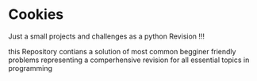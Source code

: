 # Cookies

Just a small projects and challenges as a python Revision !!!

this Repository contians a solution of most common begginer friendly problems
representing a comperhensive revision for all essential topics in programming
